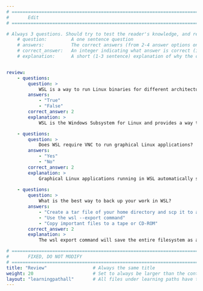 ```yaml
---
# ================================================================================
#       Edit
# ================================================================================

# Always 3 questions. Should try to test the reader's knowledge, and reinforce the key points you want them to remember.
    # question:         A one sentence question
    # answers:          The correct answers (from 2-4 answer options only). Should be surrounded by quotes.
    # correct_answer:   An integer indicating what answer is correct (index starts from 0)
    # explanation:      A short (1-3 sentence) explanation of why the correct answer is correct. Can add aditional context if desired


review:
    - questions:
        question: >
            WSL is a way to run Linux binaries for different architectures using instruction translation.
        answers:
            - "True"
            - "False"
        correct_answer: 2               
        explanation: >
            WSL is the Windows Subsystem for Linux and provides a way to run the Linux kernel and applications on computers running Windows.

    - questions:
        question: >
            Does WSL require VNC to run graphical Linux applications?
        answers:
            - "Yes"
            - "No"
        correct_answer: 2                     
        explanation: >
            Graphical Linux applications running in WSL automatically show up on the Windows desktop with Windows 11.
               
    - questions:
        question: >
            What is the best way to back up your work in WSL?
        answers:
            - "Create a tar file of your home directory and scp it to another machine"
            - "Use the wsl --export command"
            - "Copy important files to a tape or CD-ROM"
        correct_answer: 2                     
        explanation: >
            The wsl export command will save the entire filesystem as a tar file which can easily be restored with the wsl import command.

# ================================================================================
#       FIXED, DO NOT MODIFY
# ================================================================================
title: "Review"                 # Always the same title
weight: 20                      # Set to always be larger than the content in this path
layout: "learningpathall"       # All files under learning paths have this same wrapper
---
```

